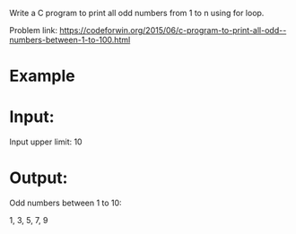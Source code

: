 Write a C program to print all odd numbers from 1 to n using for loop.

Problem link: https://codeforwin.org/2015/06/c-program-to-print-all-odd--numbers-between-1-to-100.html

# Example
# Input:
Input upper limit: 10
# Output:
Odd numbers between 1 to 10:

1, 3, 5, 7, 9
